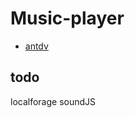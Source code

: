 # Music-player

- [antdv](https://2x.antdv.com/components/overview-cn/)

## todo

localforage soundJS